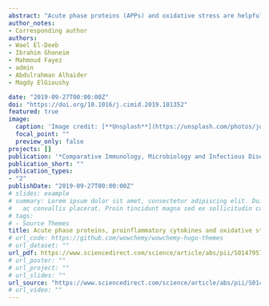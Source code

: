 ```yaml
---
abstract: "Acute phase proteins (APPs) and oxidative stress are helpful markers in diagnosis of several infectious diseases. APPs, proinflammatory cytokines and oxidative stress markers were evaluated for their role in the diagnosis of naturally acquired *Coxiella burnetii* (Q fever) associated with abortion in sheep, goats and she-camels. Blood, aborted materials and vaginal swabs were collected from mixed herds in the Eastern Province of Saudi Arabia. Antioxidant biomarkers showed significant decline in cases of abortion compared to control animals at delivery time. The correlation between disease status and all parameters ranged from moderate to high. The APPs, cytokines and the oxidative stress marker malondialdehyde (MDA) displayed a high degree of distinction between aborted sheep and goat and normal delivered animals (AUC > 0.90). However, only MDA showed a high degree of differentiation (AUC > 0.90) between aborted she-camels and normal delivered controls. In conclusion, results from our study allow us to recommend using APPs, cytokines and oxidative stress markers as an additional tool for diagnosis of naturally occurring *C. burnetii* infection in sheep, goats and she-camels. However, it does not replace standard procedures for detection of *C. burnetii*."
author_notes:
- Corresponding author
authors:
- Wael El-Deeb 
- Ibrahim Ghoneim
- Mahmoud Fayez
- admin
- Abdulrahman Alhaider 
- Magdy ElGioushy

date: "2019-09-27T00:00:00Z"
doi: "https://doi.org/10.1016/j.cimid.2019.101352"
featured: true
image:
  caption: 'Image credit: [**Unsplash**](https://unsplash.com/photos/jdD8gXaTZsc)'
  focal_point: ""
  preview_only: false
projects: []
publication: '*Comparative Immunology, Microbiology and Infectious Diseases, 67,*  101352'
publication_short: ""
publication_types:
- "2"
publishDate: "2019-09-27T00:00:00Z"
# slides: example
# summary: Lorem ipsum dolor sit amet, consectetur adipiscing elit. Duis posuere tellus
#   ac convallis placerat. Proin tincidunt magna sed ex sollicitudin condimentum.
# tags:
# - Source Themes
title: Acute phase proteins, proinflammatory cytokines and oxidative stress biomarkers in sheep, goats and she-camels with Coxiella burnetii infection-induced abortion
# url_code: https://github.com/wowchemy/wowchemy-hugo-themes
# url_dataset: ""
url_pdf: https://www.sciencedirect.com/science/article/abs/pii/S0147957119301493?via%3Dihub
# url_poster: ""
# url_project: ""
# url_slides: ""
url_source: "https://www.sciencedirect.com/science/article/abs/pii/S0147957119301493?via%3Dihub"
# url_video: ""
---
```

